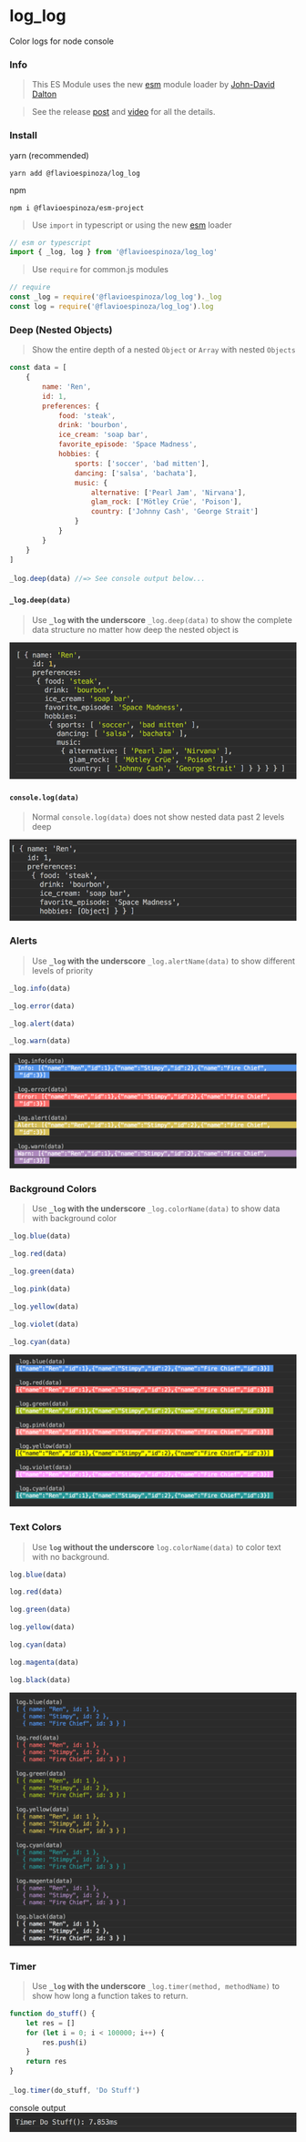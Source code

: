 # log_log

Color logs for node console

### Info

> This ES Module uses the new [esm](https://github.com/standard-things/esm) module loader by [John-David Dalton](https://github.com/jdalton)

> See the release [post](https://medium.com/web-on-the-edge/tomorrows-es-modules-today-c53d29ac448c)
> and [video](https://www.youtube.com/watch?v=JcZ-FzfDq8A#t=5) for all the details.

### Install

yarn (recommended)

```shell
yarn add @flavioespinoza/log_log
```

npm

```shell
npm i @flavioespinoza/esm-project
```

> Use `import` in typescript or using the new [esm](https://github.com/standard-things/esm) loader

```javascript
// esm or typescript
import { _log, log } from '@flavioespinoza/log_log'
```


> Use `require` for common.js modules
```javascript
// require
const _log = require('@flavioespinoza/log_log')._log
const log = require('@flavioespinoza/log_log').log
```

### Deep (Nested Objects)

> Show the entire depth of a nested `Object` or `Array` with nested `Objects`

```javascript
const data = [
    {
        name: 'Ren',
        id: 1,
        preferences: {
            food: 'steak',
            drink: 'bourbon',
            ice_cream: 'soap bar',
            favorite_episode: 'Space Madness',
            hobbies: {
                sports: ['soccer', 'bad mitten'],
                dancing: ['salsa', 'bachata'],
                music: {
                    alternative: ['Pearl Jam', 'Nirvana'],
                    glam_rock: ['Mötley Crüe', 'Poison'],
                    country: ['Johnny Cash', 'George Strait']
                }
            }
        }
    }
]

_log.deep(data) //=> See console output below...
```
#### `_log.deep(data)`
> Use **`_log` with the underscore** `_log.deep(data)` to show the complete data structure no matter how deep the nested object is

<img src='img/deep.png' />

#### `console.log(data)`
 > Normal `console.log(data)` does not show nested data past 2 levels deep

<img src='img/console_log.png' />

### Alerts

> Use **`_log` with the underscore** `_log.alertName(data)` to show different levels of priority

```javascript
_log.info(data)
```

```javascript
_log.error(data)
```

```javascript
_log.alert(data)
```

```javascript
_log.warn(data)
```

<img src='img/alerts.png' />

### Background Colors
> Use **`_log` with the underscore** `_log.colorName(data)` to show data with background color

```javascript
_log.blue(data)
```

```javascript
_log.red(data)
```

```javascript
_log.green(data)
```

```javascript
_log.pink(data)
```

```javascript
_log.yellow(data)
```

```javascript
_log.violet(data)
```

```javascript
_log.cyan(data)
```

<img src='img/colors.png' />

### Text Colors
> Use **`log` without the underscore** `log.colorName(data)` to color text with no background.

```javascript
log.blue(data)
```

```javascript
log.red(data)
```

```javascript
log.green(data)
```

```javascript
log.yellow(data)
```

```javascript
log.cyan(data)
```

```javascript
log.magenta(data)
```

```javascript
log.black(data)
```

<img src='img/text.png' />

### Timer
> Use **`_log` with the underscore** `_log.timer(method, methodName)` to show how long a function takes to return.

```javascript
function do_stuff() {
    let res = []
    for (let i = 0; i < 100000; i++) {
        res.push(i)
    }
    return res
}

_log.timer(do_stuff, 'Do Stuff')
```

console output
<img src='img/log_timer.png' />
